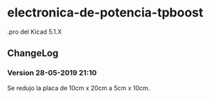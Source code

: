# electronica-de-potencia-tpboost
.pro del Kicad 5.1.X

## ChangeLog
### Version 28-05-2019 21:10

Se redujo la placa de 10cm x 20cm a 5cm x 10cm.
